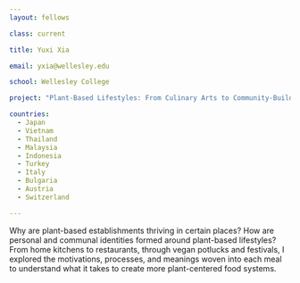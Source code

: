 ```yaml
---
layout: fellows

class: current

title: Yuxi Xia

email: yxia@wellesley.edu

school: Wellesley College

project: "Plant-Based Lifestyles: From Culinary Arts to Community-Building"

countries:
  - Japan
  - Vietnam
  - Thailand
  - Malaysia
  - Indonesia
  - Turkey
  - Italy
  - Bulgaria
  - Austria
  - Switzerland

---
```


Why are plant-based establishments thriving in certain places? How are personal and communal identities formed around plant-based lifestyles? From home kitchens to restaurants, through vegan potlucks and festivals, I explored the motivations, processes, and meanings woven into each meal to understand what it takes to create more plant-centered food systems.

